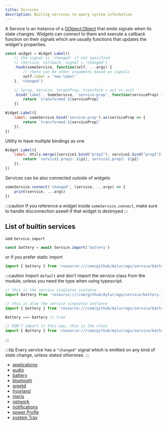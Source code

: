 ```yaml
---
title: Services
description: Builtig services to query system information
---
```


A Service is an instance of a [GObject.Object](https://gjs-docs.gnome.org/gobject20~2.0/gobject.object)
that emits signals when its state changes.
Widgets can connect to them and execute a callback function on their signals
which are usually functions that updates the widget's properties.

```js
const widget = Widget.Label()
    // the signal is 'changed' if not specified
    // [Service, callback, signal = 'changed']
    .hook(someService, function(self, ...args) {
        // there can be other arguments based on signals
        self.label = 'new label'
    }, 'changed')

    // [prop, Service, targetProp, transform = out => out]
    .bind('label', SomeService, 'service-prop', function(serviceProp) {
        return `transformed ${serviceProp}`
    })
```

```js
Widget.Label({
    label: someService.bind('service-prop').as(serviceProp => {
        return `transformed ${serviceProp}`
    }),
})
```

Utility to have multiple bindings as one

```js
Widget.Label({
    label: Utils.merge([service1.bind("prop1"), service2.bind("prop2")], (p1, p2) => {
        return `service1.prop1: ${p1}, service2.prop2: ${p2}`
    }),
})
```

Services can be also connected outside of widgets

```js
someService.connect('changed', (service, ...args) => {
    print(service, ...args)
})
```

:::caution
If you reference a widget inside `someService.connect`, make sure to
handle disconnection aswell if that widget is destroyed
:::

## List of builtin services

use `Service.import`

```js
const battery = await Service.import('battery')
```

or if you prefer static import

```js
import { battery } from 'resource:///com/github/Aylur/ags/service/battery.js';
```

:::caution
Import `default` and don't import the service class from the module,
unless you need the type when using typescript.

```js
// this is the service singleton instance
import Battery from 'resource:///com/github/Aylur/ags/service/battery.js';

// this is also the service singleton instance
import { battery } from 'resource:///com/github/Aylur/ags/service/battery.js';

Battery === battery // true
```

```js
// DON'T import it this way, this is the class
import { Battery } from 'resource:///com/github/Aylur/ags/service/battery.js';
```

:::

:::tip
Every service has a `"changed"` signal which is emitted
on any kind of state change, unless stated otherwise.
:::

* [applications](../../services/applications)
* [audio](../../services/audio)
* [battery](../../services/battery)
* [bluetooth](../../services/bluetooth)
* [greetd](../../services/greetd)
* [hyprland](../../services/hyprland)
* [mpris](../../services/mpris)
* [network](../../services/network)
* [notifications](../../services/notifications)
* [power Profle](../../services/power-profiles)
* [system Tray](../../services/systemtray)
